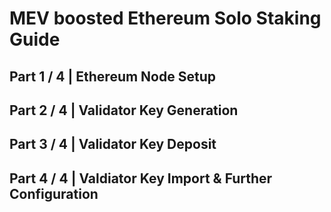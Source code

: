 # MEV boosted Ethereum Solo Staking Guide

## Part 1 / 4 | Ethereum Node Setup


## Part 2 / 4 | Validator Key Generation 


## Part 3 / 4 | Validator Key Deposit 


## Part 4 / 4 | Valdiator Key Import & Further Configuration